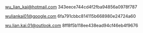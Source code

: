 wu_lian_kai@hotmail.com
343eece744cd4f2fba94856a0978f787

wuliankai01@google.com
6fa791cbbc814115b668980e24724a60

wu.lian.kai.01@outlook.com
8ff8f5b118ee438ead94cf46eb4f9676
